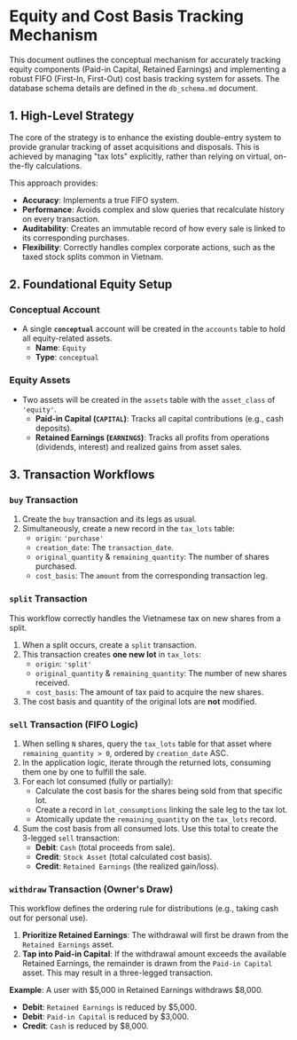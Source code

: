 # Equity and Cost Basis Tracking Mechanism

This document outlines the conceptual mechanism for accurately tracking equity components (Paid-in Capital, Retained Earnings) and implementing a robust FIFO (First-In, First-Out) cost basis tracking system for assets. The database schema details are defined in the `db_schema.md` document.

## 1. High-Level Strategy

The core of the strategy is to enhance the existing double-entry system to provide granular tracking of asset acquisitions and disposals. This is achieved by managing "tax lots" explicitly, rather than relying on virtual, on-the-fly calculations.

This approach provides:
-   **Accuracy**: Implements a true FIFO system.
-   **Performance**: Avoids complex and slow queries that recalculate history on every transaction.
-   **Auditability**: Creates an immutable record of how every sale is linked to its corresponding purchases.
-   **Flexibility**: Correctly handles complex corporate actions, such as the taxed stock splits common in Vietnam.

## 2. Foundational Equity Setup

### Conceptual Account
-   A single **`conceptual`** account will be created in the `accounts` table to hold all equity-related assets.
    -   **Name**: `Equity`
    -   **Type**: `conceptual`

### Equity Assets
-   Two assets will be created in the `assets` table with the `asset_class` of `'equity'`.
    -   **Paid-in Capital (`CAPITAL`)**: Tracks all capital contributions (e.g., cash deposits).
    -   **Retained Earnings (`EARNINGS`)**: Tracks all profits from operations (dividends, interest) and realized gains from asset sales.

## 3. Transaction Workflows

### `buy` Transaction
1.  Create the `buy` transaction and its legs as usual.
2.  Simultaneously, create a new record in the `tax_lots` table:
    -   `origin`: `'purchase'`
    -   `creation_date`: The `transaction_date`.
    -   `original_quantity` & `remaining_quantity`: The number of shares purchased.
    -   `cost_basis`: The `amount` from the corresponding transaction leg.

### `split` Transaction
This workflow correctly handles the Vietnamese tax on new shares from a split.
1.  When a split occurs, create a `split` transaction.
2.  This transaction creates **one new lot** in `tax_lots`:
    -   `origin`: `'split'`
    -   `original_quantity` & `remaining_quantity`: The number of new shares received.
    -   `cost_basis`: The amount of tax paid to acquire the new shares.
3.  The cost basis and quantity of the original lots are **not** modified.

### `sell` Transaction (FIFO Logic)
1.  When selling `N` shares, query the `tax_lots` table for that asset where `remaining_quantity > 0`, ordered by `creation_date` ASC.
2.  In the application logic, iterate through the returned lots, consuming them one by one to fulfill the sale.
3.  For each lot consumed (fully or partially):
    -   Calculate the cost basis for the shares being sold from that specific lot.
    -   Create a record in `lot_consumptions` linking the sale leg to the tax lot.
    -   Atomically update the `remaining_quantity` on the `tax_lots` record.
4.  Sum the cost basis from all consumed lots. Use this total to create the 3-legged `sell` transaction:
    -   **Debit**: `Cash` (total proceeds from sale).
    -   **Credit**: `Stock Asset` (total calculated cost basis).
    -   **Credit**: `Retained Earnings` (the realized gain/loss).

### `withdraw` Transaction (Owner's Draw)
This workflow defines the ordering rule for distributions (e.g., taking cash out for personal use).

1.  **Prioritize Retained Earnings**: The withdrawal will first be drawn from the `Retained Earnings` asset.
2.  **Tap into Paid-in Capital**: If the withdrawal amount exceeds the available Retained Earnings, the remainder is drawn from the `Paid-in Capital` asset. This may result in a three-legged transaction.

**Example**: A user with $5,000 in Retained Earnings withdraws $8,000.
-   **Debit**: `Retained Earnings` is reduced by $5,000.
-   **Debit**: `Paid-in Capital` is reduced by $3,000.
-   **Credit**: `Cash` is reduced by $8,000.